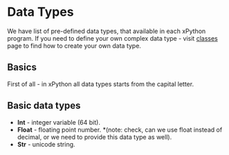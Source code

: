# Data Types

We have list of pre-defined data types, that available in each xPython program.
If you need to define your own complex data type - visit [classes](Classes.md) page
to find how to create your own data type.

## Basics

First of all - in xPython all data types starts from the capital letter.

## Basic data types

 - **Int** - integer variable (64 bit).
 - **Float** - floating point number. *(note: check, can we use float instead of decimal,
   or we need to provide this data type as well).
 - **Str** - unicode string.
